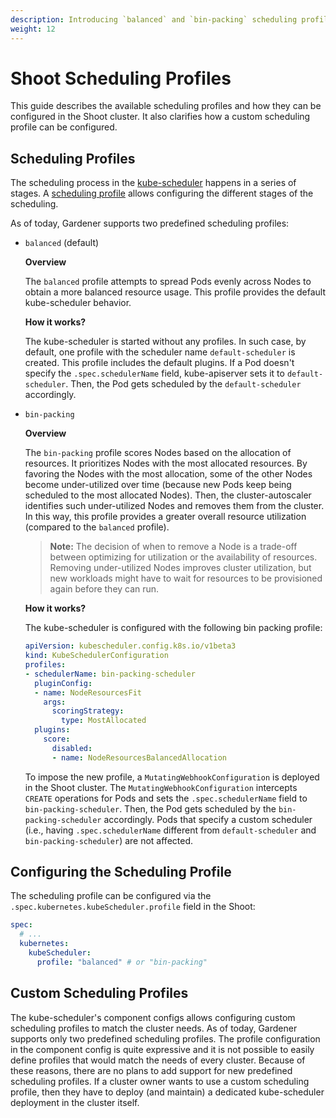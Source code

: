 ```yaml
---
description: Introducing `balanced` and `bin-packing` scheduling profiles 
weight: 12
---
```


# Shoot Scheduling Profiles

This guide describes the available scheduling profiles and how they can be configured in the Shoot cluster. It also clarifies how a custom scheduling profile can be configured.

## Scheduling Profiles

The scheduling process in the [kube-scheduler](https://kubernetes.io/docs/reference/command-line-tools-reference/kube-scheduler/) happens in a series of stages. A [scheduling profile](https://kubernetes.io/docs/reference/scheduling/config/#profiles) allows configuring the different stages of the scheduling.

As of today, Gardener supports two predefined scheduling profiles:

- `balanced` (default)

   **Overview** 

   The `balanced` profile attempts to spread Pods evenly across Nodes to obtain a more balanced resource usage. This profile provides the default kube-scheduler behavior.
   
   **How it works?**
   
   The kube-scheduler is started without any profiles. In such case, by default, one profile with the scheduler name `default-scheduler` is created. This profile includes the default plugins. If a Pod doesn't specify the `.spec.schedulerName` field, kube-apiserver sets it to `default-scheduler`. Then, the Pod gets scheduled by the `default-scheduler` accordingly.
  
- `bin-packing`

   **Overview**

   The `bin-packing` profile scores Nodes based on the allocation of resources. It prioritizes Nodes with the most allocated resources. By favoring the Nodes with the most allocation, some of the other Nodes become under-utilized over time (because new Pods keep being scheduled to the most allocated Nodes). Then, the cluster-autoscaler identifies such under-utilized Nodes and removes them from the cluster. In this way, this profile provides a greater overall resource utilization (compared to the `balanced` profile).

   > **Note:** The decision of when to remove a Node is a trade-off between optimizing for utilization or the availability of resources. Removing under-utilized Nodes improves cluster utilization, but new workloads might have to wait for resources to be provisioned again before they can run.

   **How it works?**
   
   The kube-scheduler is configured with the following bin packing profile:

   ```yaml
   apiVersion: kubescheduler.config.k8s.io/v1beta3
   kind: KubeSchedulerConfiguration
   profiles:
   - schedulerName: bin-packing-scheduler
     pluginConfig:
     - name: NodeResourcesFit
       args:
         scoringStrategy:
           type: MostAllocated
     plugins:
       score:
         disabled:
         - name: NodeResourcesBalancedAllocation
   ```

   To impose the new profile, a `MutatingWebhookConfiguration` is deployed in the Shoot cluster. The `MutatingWebhookConfiguration` intercepts `CREATE` operations for Pods and sets the `.spec.schedulerName` field to `bin-packing-scheduler`. Then, the Pod gets scheduled by the `bin-packing-scheduler` accordingly. Pods that specify a custom scheduler (i.e., having `.spec.schedulerName` different from `default-scheduler` and `bin-packing-scheduler`) are not affected.

## Configuring the Scheduling Profile

The scheduling profile can be configured via the `.spec.kubernetes.kubeScheduler.profile` field in the Shoot:

```yaml
spec:
  # ...
  kubernetes:
    kubeScheduler:
      profile: "balanced" # or "bin-packing"
```

## Custom Scheduling Profiles

The kube-scheduler's component configs allows configuring custom scheduling profiles to match the cluster needs. As of today, Gardener supports only two predefined scheduling profiles. The profile configuration in the component config is quite expressive and it is not possible to easily define profiles that would match the needs of every cluster. Because of these reasons, there are no plans to add support for new predefined scheduling profiles. If a cluster owner wants to use a custom scheduling profile, then they have to deploy (and maintain) a dedicated kube-scheduler deployment in the cluster itself.
